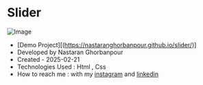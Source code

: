 # Slider

![Image](https://github.com/user-attachments/assets/7395156e-5cf3-48cb-8d13-bd31e6eb337e)
 
- [Demo Project][(https://nastaranghorbanpour.github.io/slider/)]
- Developed by Nastaran Ghorbanpour
- Created - 2025-02-21
- Technologies Used : Html , Css 
- How to reach me : with my 
[instagram](https://www.instagram.com/nestacode.lab/) and 
[linkedin](https://www.linkedin.com/in/nastaran-ghorbanpour-027a7b349/)
